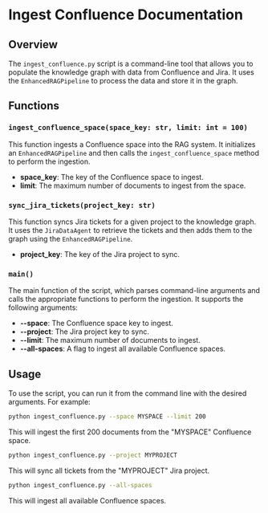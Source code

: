 # Ingest Confluence Documentation

## Overview

The `ingest_confluence.py` script is a command-line tool that allows you to populate the knowledge graph with data from Confluence and Jira. It uses the `EnhancedRAGPipeline` to process the data and store it in the graph.

## Functions

### `ingest_confluence_space(space_key: str, limit: int = 100)`

This function ingests a Confluence space into the RAG system. It initializes an `EnhancedRAGPipeline` and then calls the `ingest_confluence_space` method to perform the ingestion.

- **space_key**: The key of the Confluence space to ingest.
- **limit**: The maximum number of documents to ingest from the space.

### `sync_jira_tickets(project_key: str)`

This function syncs Jira tickets for a given project to the knowledge graph. It uses the `JiraDataAgent` to retrieve the tickets and then adds them to the graph using the `EnhancedRAGPipeline`.

- **project_key**: The key of the Jira project to sync.

### `main()`

The main function of the script, which parses command-line arguments and calls the appropriate functions to perform the ingestion. It supports the following arguments:

- **--space**: The Confluence space key to ingest.
- **--project**: The Jira project key to sync.
- **--limit**: The maximum number of documents to ingest.
- **--all-spaces**: A flag to ingest all available Confluence spaces.

## Usage

To use the script, you can run it from the command line with the desired arguments. For example:

```bash
python ingest_confluence.py --space MYSPACE --limit 200
```

This will ingest the first 200 documents from the "MYSPACE" Confluence space.

```bash
python ingest_confluence.py --project MYPROJECT
```

This will sync all tickets from the "MYPROJECT" Jira project.

```bash
python ingest_confluence.py --all-spaces
```

This will ingest all available Confluence spaces.
